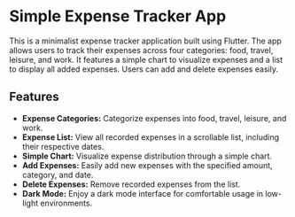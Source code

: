 # Simple Expense Tracker App

This is a minimalist expense tracker application built using Flutter. The app allows users to track their expenses across four categories: food, travel, leisure, and work. It features a simple chart to visualize expenses and a list to display all added expenses. Users can add and delete expenses easily.

## Features

- **Expense Categories:** Categorize expenses into food, travel, leisure, and work.
- **Expense List:** View all recorded expenses in a scrollable list, including their respective dates.
- **Simple Chart:** Visualize expense distribution through a simple chart.
- **Add Expenses:** Easily add new expenses with the specified amount, category, and date.
- **Delete Expenses:** Remove recorded expenses from the list.
- **Dark Mode:** Enjoy a dark mode interface for comfortable usage in low-light environments.
